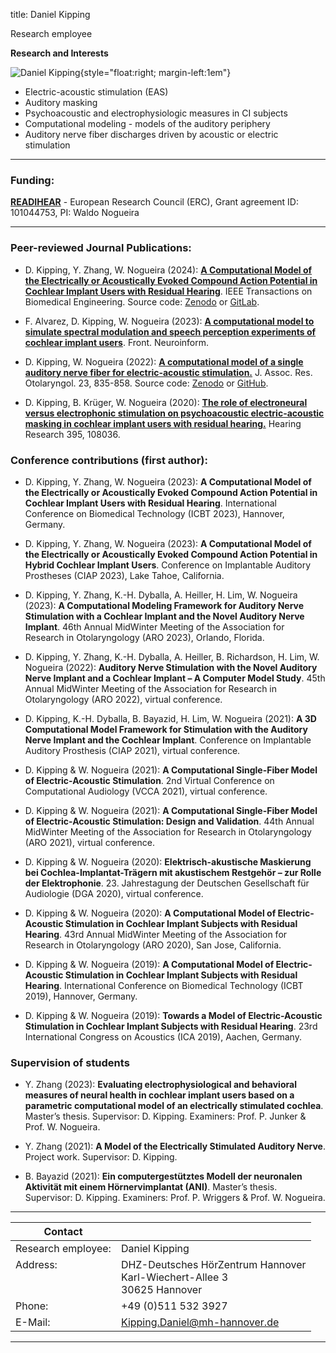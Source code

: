title: Daniel Kipping 

Research employee	

**Research and Interests**

![Daniel Kipping](Alrutz.jpg){style="float:right; margin-left:1em"}

* Electric-acoustic stimulation (EAS)
* Auditory masking
* Psychoacoustic and electrophysiologic measures in CI subjects
* Computational modeling - models of the auditory periphery
* Auditory nerve fiber discharges driven by acoustic or electric stimulation


---
### Funding:

[**READIHEAR**](https://doi.org/10.3030/101044753) - European Research Council (ERC), Grant agreement ID: 101044753, PI: Waldo Nogueira

---
    
### Peer-reviewed Journal Publications:

- D. Kipping, Y. Zhang, W. Nogueira (2024): **[A Computational Model of the Electrically or Acoustically Evoked Compound Action Potential in Cochlear Implant Users with Residual Hearing](https://doi.org/10.1109/tbme.2024.3410686)**. IEEE Transactions on Biomedical Engineering. Source code: [Zenodo](https://zenodo.org/records/10619893) or [GitLab](https://gitlab.gwdg.de/apg/eas-cap-model-2024).

- F. Alvarez, D. Kipping, W. Nogueira (2023): **[A computational model to simulate spectral modulation and speech perception experiments of cochlear implant users]( https://doi.org/10.3389/fninf.2023.934472)**. Front. Neuroinform.

- D. Kipping, W. Nogueira (2022): **[A computational model of a single auditory nerve fiber for electric-acoustic stimulation.](https://doi.org/10.1007/s10162-022-00870-2)** J. Assoc. Res. Otolaryngol. 23, 835-858. Source code: [Zenodo](https://doi.org/10.5281/zenodo.5467990) or [GitHub](https://github.com/APGDHZ/Single-fiber-EAS-model/releases/tag/v1.0.2).

- D. Kipping, B. Krüger, W. Nogueira (2020): **[The role of electroneural versus electrophonic stimulation on psychoacoustic electric-acoustic masking in cochlear implant users with residual hearing.](https://www.sciencedirect.com/science/article/pii/S0378595520303075?via%3Dihub)** Hearing Research 395, 108036.


### Conference contributions (first author):

- D. Kipping, Y. Zhang, W. Nogueira (2023): **A Computational Model of the Electrically or Acoustically Evoked Compound Action Potential in Cochlear Implant Users with Residual Hearing**. International
Conference on Biomedical Technology (ICBT 2023), Hannover, Germany.

- D. Kipping, Y. Zhang, W. Nogueira (2023): **A Computational Model of the Electrically or Acoustically Evoked Compound Action Potential in Hybrid Cochlear Implant Users**. Conference on Implantable Auditory Prostheses (CIAP 2023), Lake Tahoe, California.

- D. Kipping, Y. Zhang, K.-H. Dyballa, A. Heiller, H. Lim, W. Nogueira (2023): **A Computational Modeling Framework for Auditory Nerve Stimulation with a Cochlear Implant and the Novel Auditory Nerve Implant**. 46th Annual MidWinter Meeting of the Association for Research in Otolaryngology (ARO 2023), Orlando, Florida.

- D. Kipping, Y. Zhang, K.-H. Dyballa, A. Heiller, B. Richardson, H. Lim, W. Nogueira (2022): **Auditory Nerve Stimulation with the Novel Auditory Nerve Implant and a Cochlear Implant – A Computer Model Study**. 45th Annual MidWinter Meeting of the Association for Research in Otolaryngology (ARO 2022), virtual conference.

- D. Kipping, K.-H. Dyballa, B. Bayazid, H. Lim, W. Nogueira (2021): **A 3D Computational Model Framework for Stimulation with the Auditory Nerve Implant and the Cochlear Implant**. Conference on Implantable Auditory Prosthesis (CIAP 2021), virtual conference.

- D. Kipping & W. Nogueira (2021): **A Computational Single-Fiber Model of Electric-Acoustic Stimulation**. 2nd Virtual Conference on Computational Audiology (VCCA 2021), virtual conference.

- D. Kipping & W. Nogueira (2021): **A Computational Single-Fiber Model of Electric-Acoustic Stimulation: Design and Validation**. 44th Annual MidWinter Meeting of the Association for Research
in Otolaryngology (ARO 2021), virtual conference.

- D. Kipping & W. Nogueira (2020): **Elektrisch-akustische Maskierung bei Cochlea-Implantat-Trägern mit akustischem Restgehör – zur Rolle der Elektrophonie**. 23. Jahrestagung der Deutschen Gesellschaft für Audiologie (DGA 2020), virtual conference.

- D. Kipping & W. Nogueira (2020): **A Computational Model of Electric-Acoustic Stimulation in Cochlear Implant Subjects with Residual Hearing**. 43rd Annual MidWinter Meeting of the Association for Research in Otolaryngology (ARO 2020), San Jose, California.

- D. Kipping & W. Nogueira (2019): **A Computational Model of Electric-Acoustic Stimulation in Cochlear Implant Subjects with Residual Hearing**. International Conference on Biomedical Technology (ICBT 2019), Hannover, Germany.

- D. Kipping & W. Nogueira (2019): **Towards a Model of Electric-Acoustic Stimulation in Cochlear Implant Subjects with Residual Hearing**. 23rd International Congress on Acoustics (ICA 2019), Aachen, Germany.


### Supervision of students

- Y. Zhang (2023): **Evaluating electrophysiological and behavioral measures of neural health in cochlear implant users based on a parametric computational model of an electrically stimulated cochlea**. Master’s thesis. Supervisor: D. Kipping. Examiners: Prof. P. Junker & Prof. W. Nogueira.

- Y. Zhang (2021): **A Model of the Electrically Stimulated Auditory Nerve**. Project work. Supervisor: D. Kipping.

- B. Bayazid (2021): **Ein computergestütztes Modell der neuronalen Aktivität mit einem Hörnervimplantat (ANI)**. Master’s thesis. Supervisor: D. Kipping. Examiners: Prof. P. Wriggers & Prof. W. Nogueira.


---

| Contact                 |                            |
| ------------------------|--------------------------- |
| Research employee:<br>          | Daniel Kipping |
| Address: <br><br><br>   | DHZ-Deutsches HörZentrum Hannover<br> Karl-Wiechert-Allee 3 <br> 30625 Hannover |
| Phone:                  | +49 (0)511 532 3927 |
| E-Mail:                 |<Kipping.Daniel@mh-hannover.de>|

---
    


